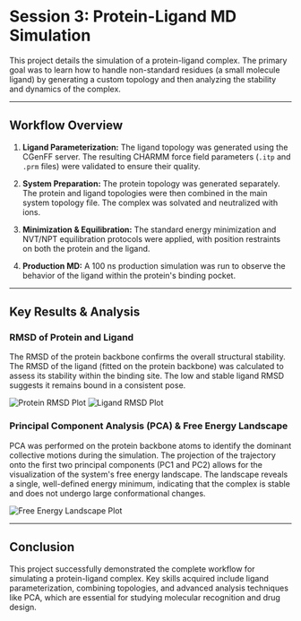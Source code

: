 # Session 3: Protein-Ligand MD Simulation

This project details the simulation of a protein-ligand complex. The primary goal was to learn how to handle non-standard residues (a small molecule ligand) by generating a custom topology and then analyzing the stability and dynamics of the complex.

---

## Workflow Overview

1.  **Ligand Parameterization:** The ligand topology was generated using the CGenFF server. The resulting CHARMM force field parameters (`.itp` and `.prm` files) were validated to ensure their quality.

2.  **System Preparation:** The protein topology was generated separately. The protein and ligand topologies were then combined in the main system topology file. The complex was solvated and neutralized with ions.

3.  **Minimization & Equilibration:** The standard energy minimization and NVT/NPT equilibration protocols were applied, with position restraints on both the protein and the ligand.

4.  **Production MD:** A 100 ns production simulation was run to observe the behavior of the ligand within the protein's binding pocket.

---

## Key Results & Analysis

### RMSD of Protein and Ligand

The RMSD of the protein backbone confirms the overall structural stability. The RMSD of the ligand (fitted on the protein backbone) was calculated to assess its stability within the binding site. The low and stable ligand RMSD suggests it remains bound in a consistent pose.

![Protein RMSD Plot](./3_results/protein_rmsd.png)
![Ligand RMSD Plot](./3_results/ligand_rmsd.png)

### Principal Component Analysis (PCA) & Free Energy Landscape

PCA was performed on the protein backbone atoms to identify the dominant collective motions during the simulation. The projection of the trajectory onto the first two principal components (PC1 and PC2) allows for the visualization of the system's free energy landscape. The landscape reveals a single, well-defined energy minimum, indicating that the complex is stable and does not undergo large conformational changes.

![Free Energy Landscape Plot](./3_results/pca_fel.png)

---

## Conclusion

This project successfully demonstrated the complete workflow for simulating a protein-ligand complex. Key skills acquired include ligand parameterization, combining topologies, and advanced analysis techniques like PCA, which are essential for studying molecular recognition and drug design.
